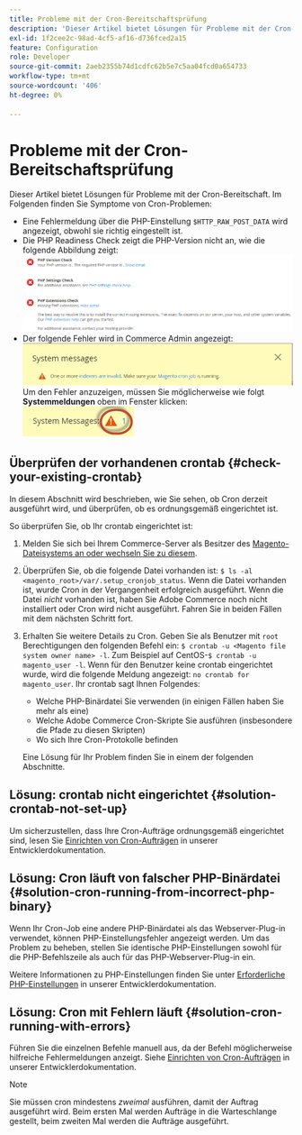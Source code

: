 ```yaml
---
title: Probleme mit der Cron-Bereitschaftsprüfung
description: 'Dieser Artikel bietet Lösungen für Probleme mit der Cron-Bereitschaft. Im Folgenden finden Sie Symptome von Cron-Problemen:'
exl-id: 1f2cee2c-98ad-4cf5-af16-d736fced2a15
feature: Configuration
role: Developer
source-git-commit: 2aeb2355b74d1cdfc62b5e7c5aa04fcd0a654733
workflow-type: tm+mt
source-wordcount: '406'
ht-degree: 0%

---
```


# Probleme mit der Cron-Bereitschaftsprüfung

Dieser Artikel bietet Lösungen für Probleme mit der Cron-Bereitschaft. Im Folgenden finden Sie Symptome von Cron-Problemen:

* Eine Fehlermeldung über die PHP-Einstellung `$HTTP_RAW_POST_DATA` wird angezeigt, obwohl sie richtig eingestellt ist.
* Die PHP Readiness Check zeigt die PHP-Version nicht an, wie die folgende Abbildung zeigt:
  ![upgr-tshooting-no-cron.png](assets/upgr-tshoot-no-cron.png)
* Der folgende Fehler wird in Commerce Admin angezeigt:
  ![compman-cron-not-running.png](assets/compman-cron-not-running.png)
Um den Fehler anzuzeigen, müssen Sie möglicherweise wie folgt **Systemmeldungen** oben im Fenster klicken:
  ![compman_sys-messages.png](assets/compman_sys-messages.png)

## Überprüfen der vorhandenen crontab {#check-your-existing-crontab}

In diesem Abschnitt wird beschrieben, wie Sie sehen, ob Cron derzeit ausgeführt wird, und überprüfen, ob es ordnungsgemäß eingerichtet ist.

So überprüfen Sie, ob Ihr crontab eingerichtet ist:

1. Melden Sie sich bei Ihrem Commerce-Server als Besitzer des [Magento-Dateisystems an oder wechseln Sie zu diesem](https://experienceleague.adobe.com/de/docs/commerce-operations/installation-guide/prerequisites/file-system/overview).
1. Überprüfen Sie, ob die folgende Datei vorhanden ist: `$ ls -al <magento_root>/var/.setup_cronjob_status`. Wenn die Datei vorhanden ist, wurde Cron in der Vergangenheit erfolgreich ausgeführt. Wenn die Datei *nicht* vorhanden ist, haben Sie Adobe Commerce noch nicht installiert oder Cron wird nicht ausgeführt. Fahren Sie in beiden Fällen mit dem nächsten Schritt fort.
1. Erhalten Sie weitere Details zu Cron. Geben Sie als Benutzer mit `root` Berechtigungen den folgenden Befehl ein: `$ crontab -u <Magento file system owner name> -l`. Zum Beispiel auf CentOS-`$ crontab -u magento_user -l`. Wenn für den Benutzer keine crontab eingerichtet wurde, wird die folgende Meldung angezeigt:    `no crontab for magento_user`. Ihr crontab sagt Ihnen Folgendes:
   * Welche PHP-Binärdatei Sie verwenden (in einigen Fällen haben Sie mehr als eine)
   * Welche Adobe Commerce Cron-Skripte Sie ausführen (insbesondere die Pfade zu diesen Skripten)
   * Wo sich Ihre Cron-Protokolle befinden

   Eine Lösung für Ihr Problem finden Sie in einem der folgenden Abschnitte.

## Lösung: crontab nicht eingerichtet {#solution-crontab-not-set-up}

Um sicherzustellen, dass Ihre Cron-Aufträge ordnungsgemäß eingerichtet sind, lesen Sie [Einrichten von Cron-Aufträgen](https://experienceleague.adobe.com/de/docs/commerce-operations/installation-guide/next-steps/configuration) in unserer Entwicklerdokumentation.

## Lösung: Cron läuft von falscher PHP-Binärdatei {#solution-cron-running-from-incorrect-php-binary}

Wenn Ihr Cron-Job eine andere PHP-Binärdatei als das Webserver-Plug-in verwendet, können PHP-Einstellungsfehler angezeigt werden. Um das Problem zu beheben, stellen Sie identische PHP-Einstellungen sowohl für die PHP-Befehlszeile als auch für das PHP-Webserver-Plug-in ein.

Weitere Informationen zu PHP-Einstellungen finden Sie unter [Erforderliche PHP-Einstellungen](https://experienceleague.adobe.com/de/docs/commerce-operations/installation-guide/prerequisites/php-settings) in unserer Entwicklerdokumentation.

## Lösung: Cron mit Fehlern läuft {#solution-cron-running-with-errors}

Führen Sie die einzelnen Befehle manuell aus, da der Befehl möglicherweise hilfreiche Fehlermeldungen anzeigt. Siehe [Einrichten von Cron-Aufträgen](https://experienceleague.adobe.com/de/docs/commerce-operations/installation-guide/next-steps/configuration) in unserer Entwicklerdokumentation.

>[!NOTE]
>
>Sie müssen cron mindestens *zweimal* ausführen, damit der Auftrag ausgeführt wird. Beim ersten Mal werden Aufträge in die Warteschlange gestellt, beim zweiten Mal werden die Aufträge ausgeführt.
